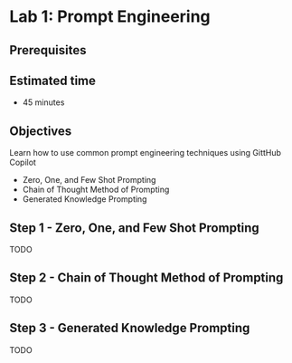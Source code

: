 # Lab 1: Prompt Engineering

## Prerequisites

## Estimated time

- 45 minutes

## Objectives

Learn how to use common prompt engineering techniques using GittHub Copilot

- Zero, One, and Few Shot Prompting
- Chain of Thought Method of Prompting
- Generated Knowledge Prompting 

## Step 1 - Zero, One, and Few Shot Prompting

TODO

## Step 2 - Chain of Thought Method of Prompting

TODO

## Step 3 - Generated Knowledge Prompting

TODO